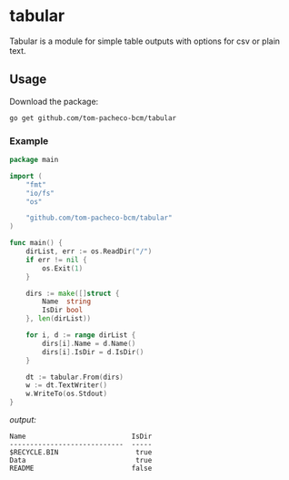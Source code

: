 # tabular

Tabular is a module for simple table outputs with options for csv or plain text.

## Usage

Download the package:

	go get github.com/tom-pacheco-bcm/tabular

### Example

```go
package main

import (
    "fmt"
    "io/fs"
    "os"

    "github.com/tom-pacheco-bcm/tabular"
)

func main() {
    dirList, err := os.ReadDir("/")
    if err != nil {
        os.Exit(1)
    }

    dirs := make([]struct {
        Name  string
        IsDir bool
    }, len(dirList))

    for i, d := range dirList {
        dirs[i].Name = d.Name()
        dirs[i].IsDir = d.IsDir()
    }

    dt := tabular.From(dirs)
    w := dt.TextWriter()
    w.WriteTo(os.Stdout)
}
```

_output:_
```
Name                          IsDir
----------------------------  -----
$RECYCLE.BIN                   true
Data                           true
README                        false
```

